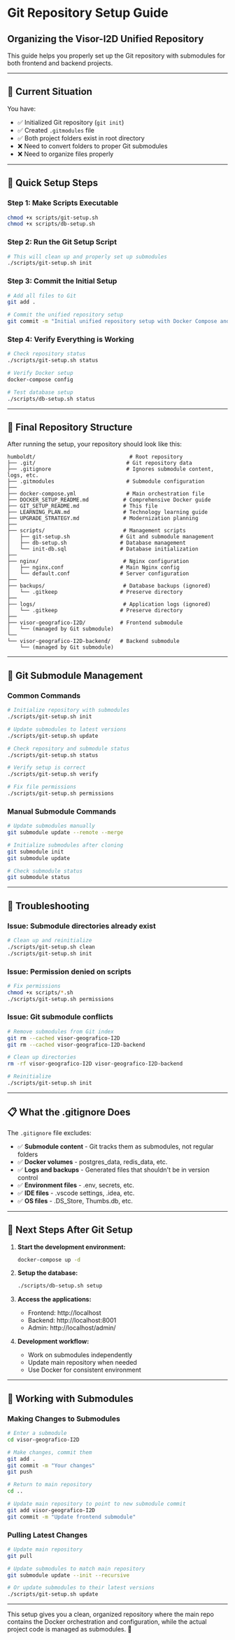 # Git Repository Setup Guide
## Organizing the Visor-I2D Unified Repository

This guide helps you properly set up the Git repository with submodules for both frontend and backend projects.

---

## 🎯 Current Situation

You have:
- ✅ Initialized Git repository (`git init`)
- ✅ Created `.gitmodules` file
- ✅ Both project folders exist in root directory
- ❌ Need to convert folders to proper Git submodules
- ❌ Need to organize files properly

---

## 🚀 Quick Setup Steps

### Step 1: Make Scripts Executable
```bash
chmod +x scripts/git-setup.sh
chmod +x scripts/db-setup.sh
```

### Step 2: Run the Git Setup Script
```bash
# This will clean up and properly set up submodules
./scripts/git-setup.sh init
```

### Step 3: Commit the Initial Setup
```bash
# Add all files to Git
git add .

# Commit the unified repository setup
git commit -m "Initial unified repository setup with Docker Compose and submodules"
```

### Step 4: Verify Everything is Working
```bash
# Check repository status
./scripts/git-setup.sh status

# Verify Docker setup
docker-compose config

# Test database setup
./scripts/db-setup.sh status
```

---

## 📁 Final Repository Structure

After running the setup, your repository should look like this:

```
humboldt/                              # Root repository
├── .git/                             # Git repository data
├── .gitignore                        # Ignores submodule content, logs, etc.
├── .gitmodules                       # Submodule configuration
├──
├── docker-compose.yml                # Main orchestration file
├── DOCKER_SETUP_README.md           # Comprehensive Docker guide
├── GIT_SETUP_README.md              # This file
├── LEARNING_PLAN.md                 # Technology learning guide
├── UPGRADE_STRATEGY.md              # Modernization planning
├──
├── scripts/                         # Management scripts
│   ├── git-setup.sh                # Git and submodule management
│   ├── db-setup.sh                 # Database management
│   └── init-db.sql                 # Database initialization
├──
├── nginx/                           # Nginx configuration
│   ├── nginx.conf                  # Main Nginx config
│   └── default.conf                # Server configuration
├──
├── backups/                         # Database backups (ignored)
│   └── .gitkeep                    # Preserve directory
├──
├── logs/                            # Application logs (ignored)
│   └── .gitkeep                    # Preserve directory
├──
├── visor-geografico-I2D/           # Frontend submodule
│   └── (managed by Git submodule)
└──
└── visor-geografico-I2D-backend/   # Backend submodule
    └── (managed by Git submodule)
```

---

## 🔧 Git Submodule Management

### Common Commands
```bash
# Initialize repository with submodules
./scripts/git-setup.sh init

# Update submodules to latest versions
./scripts/git-setup.sh update

# Check repository and submodule status
./scripts/git-setup.sh status

# Verify setup is correct
./scripts/git-setup.sh verify

# Fix file permissions
./scripts/git-setup.sh permissions
```

### Manual Submodule Commands
```bash
# Update submodules manually
git submodule update --remote --merge

# Initialize submodules after cloning
git submodule init
git submodule update

# Check submodule status
git submodule status
```

---

## 🐛 Troubleshooting

### Issue: Submodule directories already exist
```bash
# Clean up and reinitialize
./scripts/git-setup.sh clean
./scripts/git-setup.sh init
```

### Issue: Permission denied on scripts
```bash
# Fix permissions
chmod +x scripts/*.sh
./scripts/git-setup.sh permissions
```

### Issue: Git submodule conflicts
```bash
# Remove submodules from Git index
git rm --cached visor-geografico-I2D
git rm --cached visor-geografico-I2D-backend

# Clean up directories
rm -rf visor-geografico-I2D visor-geografico-I2D-backend

# Reinitialize
./scripts/git-setup.sh init
```

---

## 📋 What the .gitignore Does

The `.gitignore` file excludes:
- ✅ **Submodule content** - Git tracks them as submodules, not regular folders
- ✅ **Docker volumes** - postgres_data, redis_data, etc.
- ✅ **Logs and backups** - Generated files that shouldn't be in version control
- ✅ **Environment files** - .env, secrets, etc.
- ✅ **IDE files** - .vscode settings, .idea, etc.
- ✅ **OS files** - .DS_Store, Thumbs.db, etc.

---

## 🎯 Next Steps After Git Setup

1. **Start the development environment:**
   ```bash
   docker-compose up -d
   ```

2. **Setup the database:**
   ```bash
   ./scripts/db-setup.sh setup
   ```

3. **Access the applications:**
   - Frontend: http://localhost
   - Backend: http://localhost:8001
   - Admin: http://localhost/admin/

4. **Development workflow:**
   - Work on submodules independently
   - Update main repository when needed
   - Use Docker for consistent environment

---

## 🔄 Working with Submodules

### Making Changes to Submodules
```bash
# Enter a submodule
cd visor-geografico-I2D

# Make changes, commit them
git add .
git commit -m "Your changes"
git push

# Return to main repository
cd ..

# Update main repository to point to new submodule commit
git add visor-geografico-I2D
git commit -m "Update frontend submodule"
```

### Pulling Latest Changes
```bash
# Update main repository
git pull

# Update submodules to match main repository
git submodule update --init --recursive

# Or update submodules to their latest versions
./scripts/git-setup.sh update
```

---

This setup gives you a clean, organized repository where the main repo contains the Docker orchestration and configuration, while the actual project code is managed as submodules. 🌱
